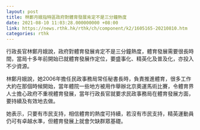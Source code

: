 ```yaml
---
layout: post
title: 林鄭月娥指特區政府對體育發展肯定不是三分鐘熱度
date: 2021-08-10 11:03:28.000000000 +08:00
link: https://news.rthk.hk/rthk/ch/component/k2/1605165-20210810.htm
categories: rthk
---
```


行政長官林鄭月娥說，政府對體育發展肯定不是三分鐘熱度，體育發展需要很長時間，當局十多年前開始已就體育發展作定位，要盛事化、精英化及普及化，亦投入不少資源。

林鄭月娥說，她2006年擔任民政事務局常任秘書長時，負責推進體育，很多工作大約在那個時候開始，當年體院一些地方被用作舉辦北京奧運馬術比賽，令體育界人士擔心政府不重視體育發展，當年行政長官就要求民政事務局在體育發展方面，要持續及有效地去做。

她表示，只要有市民支持，相信體育的熱度可持續，若沒有市民支持，精英運動員仍可有卓越水準，但體育發展上就會欠缺群眾基礎。
